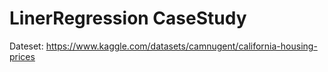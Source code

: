 # LinerRegression CaseStudy

Dateset:
https://www.kaggle.com/datasets/camnugent/california-housing-prices
